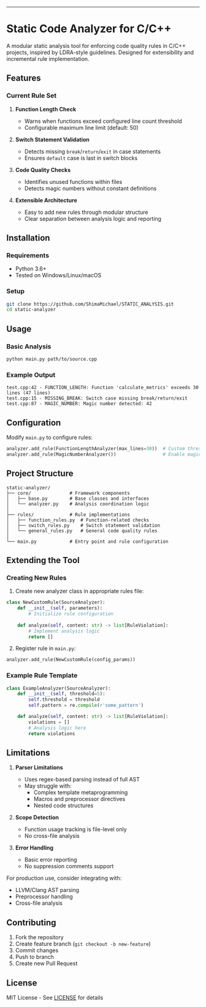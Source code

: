 
---

# Static Code Analyzer for C/C++

A modular static analysis tool for enforcing code quality rules in C/C++ projects, inspired by LDRA-style guidelines. Designed for extensibility and incremental rule implementation.

## Features

### Current Rule Set
1. **Function Length Check**  
   - Warns when functions exceed configured line count threshold
   - Configurable maximum line limit (default: 50)

2. **Switch Statement Validation**  
   - Detects missing `break`/`return`/`exit` in case statements  
   - Ensures `default` case is last in switch blocks

3. **Code Quality Checks**  
   - Identifies unused functions within files  
   - Detects magic numbers without constant definitions

4. **Extensible Architecture**  
   - Easy to add new rules through modular structure  
   - Clear separation between analysis logic and reporting

## Installation

### Requirements
- Python 3.6+
- Tested on Windows/Linux/macOS

### Setup
```bash
git clone https://github.com/ShimaMichael/STATIC_ANALYSIS.git
cd static-analyzer
```

## Usage

### Basic Analysis
```bash
python main.py path/to/source.cpp
```

### Example Output
```
test.cpp:42 - FUNCTION_LENGTH: Function 'calculate_metrics' exceeds 30 lines (47 lines)
test.cpp:15 - MISSING_BREAK: Switch case missing break/return/exit
test.cpp:87 - MAGIC_NUMBER: Magic number detected: 42
```

## Configuration

Modify `main.py` to configure rules:
```python
analyzer.add_rule(FunctionLengthAnalyzer(max_lines=30))  # Custom threshold
analyzer.add_rule(MagicNumberAnalyzer())                 # Enable magic number detection
```

## Project Structure

```
static-analyzer/
├── core/              # Framework components
│   ├── base.py        # Base classes and interfaces
│   └── analyzer.py    # Analysis coordination logic
│
├── rules/             # Rule implementations
│   ├── function_rules.py  # Function-related checks
│   ├── switch_rules.py    # Switch statement validation
│   └── general_rules.py   # General code quality rules
│
└── main.py            # Entry point and rule configuration
```

## Extending the Tool

### Creating New Rules

1. Create new analyzer class in appropriate rules file:
```python
class NewCustomRule(SourceAnalyzer):
    def __init__(self, parameters):
        # Initialize rule configuration
        
    def analyze(self, content: str) -> list[RuleViolation]:
        # Implement analysis logic
        return []
```

2. Register rule in `main.py`:
```python
analyzer.add_rule(NewCustomRule(config_params))
```

### Example Rule Template
```python
class ExampleAnalyzer(SourceAnalyzer):
    def __init__(self, threshold=5):
        self.threshold = threshold
        self.pattern = re.compile(r'some_pattern')

    def analyze(self, content: str) -> list[RuleViolation]:
        violations = []
        # Analysis logic here
        return violations
```

## Limitations

1. **Parser Limitations**  
   - Uses regex-based parsing instead of full AST  
   - May struggle with:  
     * Complex template metaprogramming  
     * Macros and preprocessor directives  
     * Nested code structures  

2. **Scope Detection**  
   - Function usage tracking is file-level only  
   - No cross-file analysis

3. **Error Handling**  
   - Basic error reporting  
   - No suppression comments support

For production use, consider integrating with:
- LLVM/Clang AST parsing
- Preprocessor handling
- Cross-file analysis

## Contributing

1. Fork the repository  
2. Create feature branch (`git checkout -b new-feature`)  
3. Commit changes  
4. Push to branch  
5. Create new Pull Request

## License

MIT License - See [LICENSE](LICENSE) for details
